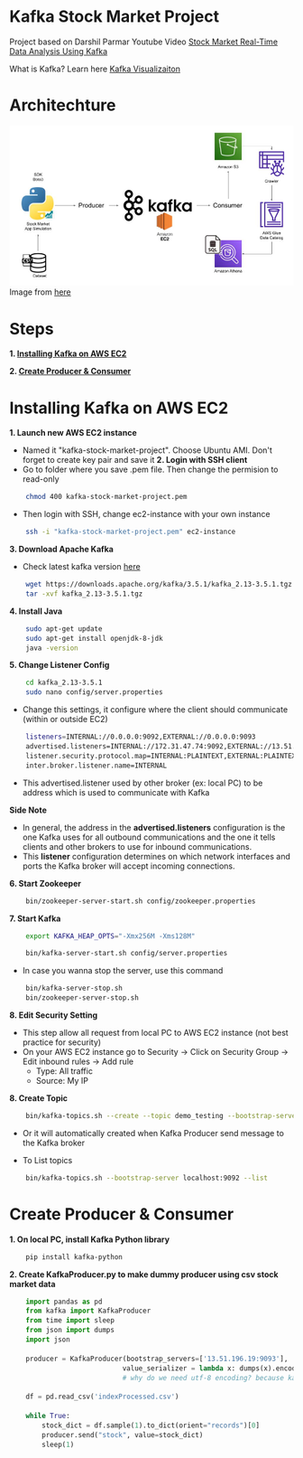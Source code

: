 # Kafka Stock Market Project
Project based on Darshil Parmar Youtube Video [Stock Market Real-Time Data Analysis Using Kafka](https://www.youtube.com/watch?v=KerNf0NANMo)

What is Kafka? Learn here [Kafka Visualizaiton](https://softwaremill.com/kafka-visualisation/)
# Architechture

![Alt text](architechture.jpg "Architechture")
Image from [here](https://github.com/darshilparmar/stock-market-kafka-data-engineering-project)
# Steps
**1. [Installing Kafka on AWS EC2](#installing-kafka-on-aws-ec2)**

**2. [Create Producer & Consumer](#make-producer--consumer)**


# Installing Kafka on AWS EC2
**1. Launch new AWS EC2 instance**
- Named it "kafka-stock-market-project". Choose Ubuntu AMI. Don't forget to create key pair and save it 
**2. Login with SSH client**
- Go to folder where you save .pem file. Then change the permision to read-only
```bash
    chmod 400 kafka-stock-market-project.pem
```

- Then login with SSH, change ec2-instance with your own instance

```bash
    ssh -i "kafka-stock-market-project.pem" ec2-instance
```
**3. Download Apache Kafka**
- Check latest kafka version [here](https://kafka.apache.org/downloads)
```bash
    wget https://downloads.apache.org/kafka/3.5.1/kafka_2.13-3.5.1.tgz
    tar -xvf kafka_2.13-3.5.1.tgz
```
**4. Install Java**
```bash
    sudo apt-get update
    sudo apt-get install openjdk-8-jdk
    java -version
```
**5. Change Listener Config**
```bash
    cd kafka_2.13-3.5.1
    sudo nano config/server.properties
```
- Change this settings, it configure where the client should communicate (within or outside EC2)
```bash
    listeners=INTERNAL://0.0.0.0:9092,EXTERNAL://0.0.0.0:9093
    advertised.listeners=INTERNAL://172.31.47.74:9092,EXTERNAL://13.51.196.19:9093
    listener.security.protocol.map=INTERNAL:PLAINTEXT,EXTERNAL:PLAINTEXT
    inter.broker.listener.name=INTERNAL
```
- This advertised.listener used by other broker (ex: local PC) to be address which is used to communicate with Kafka

**Side Note**
- In general, the address in the **advertised.listeners** configuration is the one Kafka uses for all outbound communications and the one it tells clients and other brokers to use for inbound communications.
- This **listener** configuration determines on which network interfaces and ports the Kafka broker will accept incoming connections.

**6. Start Zookeeper**
```bash
    bin/zookeeper-server-start.sh config/zookeeper.properties 
```
**7. Start Kafka**
```bash
    export KAFKA_HEAP_OPTS="-Xmx256M -Xms128M"
```
```bash
    bin/kafka-server-start.sh config/server.properties 
```

- In case you wanna stop the server, use this command
```bash
    bin/kafka-server-stop.sh
    bin/zookeeper-server-stop.sh
```
**8. Edit Security Setting**
- This step allow all request from local PC to AWS EC2 instance (not best practice for security)
- On your AWS EC2 instance go to Security -> Click on Security Group -> Edit inbound rules -> Add rule
    - Type: All traffic
    - Source: My IP

**8. Create Topic**
```bash
    bin/kafka-topics.sh --create --topic demo_testing --bootstrap-server localhost:9092 --replication-factor 1 --partitions 1
```
- Or it will automatically created when Kafka Producer send message to the Kafka broker

- To List topics
```bash
    bin/kafka-topics.sh --bootstrap-server localhost:9092 --list
```

# Create Producer & Consumer
**1. On local PC, install Kafka Python library**
```bash
    pip install kafka-python
```

**2. Create KafkaProducer.py to make dummy producer using csv stock market data**
```python
    import pandas as pd
    from kafka import KafkaProducer
    from time import sleep
    from json import dumps
    import json

    producer = KafkaProducer(bootstrap_servers=['13.51.196.19:9093'],
                            value_serializer = lambda x: dumps(x).encode('utf-8'))
                            # why do we need utf-8 encoding? because kafka need byte string, not regular string

    df = pd.read_csv('indexProcessed.csv')

    while True:
        stock_dict = df.sample(1).to_dict(orient="records")[0]
        producer.send("stock", value=stock_dict)
        sleep(1)
```